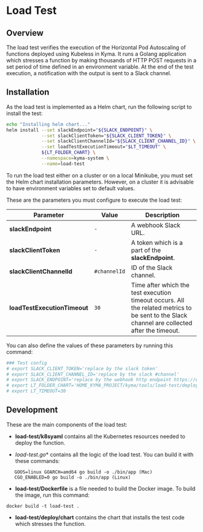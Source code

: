 # Load Test


## Overview

The load test verifies the execution of the Horizontal Pod Autoscaling of functions deployed using Kubeless in Kyma. It runs a Golang application which stresses a function by making thousands of HTTP POST requests in a set period of time defined in an environment variable. At the end of the test execution, a notification with the output is sent to a Slack channel.

## Installation

As the load test is implemented as a Helm chart, run the following script to install the test:

```bash
echo "Installing helm chart..."
helm install --set slackEndpoint="${SLACK_ENDPOINT}" \
             --set slackClientToken="${SLACK_CLIENT_TOKEN}" \
             --set slackClientChannelId="${SLACK_CLIENT_CHANNEL_ID}" \
             --set loadTestExecutionTimeout="$LT_TIMEOUT" \
             ${LT_FOLDER_CHART} \
             --namespace=kyma-system \
             --name=load-test
```

To run the load test either on a cluster or on a local Minikube, you must set the Helm chart installation parameters. However, on a cluster it is advisable to have environment variables set to default values.

These are the parameters you must configure to execute the load test:

 | Parameter | Value | Description |
 |------|---------------|-------------|
**slackEndpoint** |`-`| A webhook Slack URL.
**slackClientToken** |`-`|  A token which is a part of the **slackEndpoint**.
**slackClientChannelId** |`#channelId`| ID of the Slack channel.
**loadTestExecutionTimeout** |`30`| Time after which the test execution timeout occurs. All the related metrics to be sent to the Slack channel are collected after the timeout.

You can also define the values of these parameters by running this command:

```bash
### Test config
# export SLACK_CLIENT_TOKEN='replace by the slack token'
# export SLACK_CLIENT_CHANNEL_ID='replace by the slack #channel'
# export SLACK_ENDPOINT='replace by the webhook http endpoint https://endpoint_here'
# export LT_FOLDER_CHART='HOME_KYMA_PROJECT/kyma/tools/load-test/deploy/chart/load-test'
# export LT_TIMEOUT=30
```

## Development

These are the main components of the load test:

- **load-test/k8syaml**  contains all the Kubernetes resources needed to deploy the function.

- *load-test.go** contains all the logic of the load test. You can build it with these commands:
 
 ```
    GOOS=linux GOARCH=amd64 go build -o ./bin/app (Mac)
    CGO_ENABLED=0 go build -o ./bin/app (Linux)
 ``` 
 
- **load-test/Dockerfile** is a file needed to build the Docker image. To build the image, run this command:

`docker build -t load-test .`

- **load-test/deploy/chart** contains the chart that installs the test code which stresses the function.
